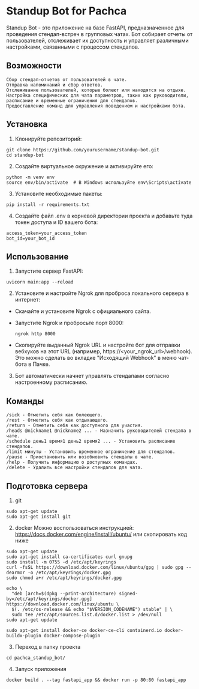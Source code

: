# Standup Bot for Pachca

Standup Bot - это приложение на базе FastAPI, предназначенное для проведения стендап-встреч в групповых чатах. Бот собирает отчеты от пользователей, отслеживает их доступность и управляет различными настройками, связанными с процессом стендапов.

## Возможности

    Сбор стендап-отчетов от пользователей в чате.
    Отправка напоминаний и сбор ответов.
    Отслеживание пользователей, которые болеют или находятся на отдыхе.
    Настройка специфических для чата параметров, таких как руководители, расписание и временные ограничения для стендапов.
    Предоставление команд для управления поведением и настройками бота.

## Установка

 1. Клонируйте репозиторий:
 ```
git clone https://github.com/yourusername/standup-bot.git
cd standup-bot 
 ```

2. Создайте виртуальное окружение и активируйте его:

```
python -m venv env
source env/bin/activate  # В Windows используйте env\Scripts\activate
```

3. Установите необходимые пакеты:

```
pip install -r requirements.txt
```

4. Создайте файл .env в корневой директории проекта и добавьте туда токен доступа и ID вашего бота:
```
access_token=your_access_token
bot_id=your_bot_id
```
## Использование

1. Запустите сервер FastAPI:
```
uvicorn main:app --reload
```

2. Установите и настройте Ngrok для проброса локального сервера в интернет:

- Скачайте и установите Ngrok с официального сайта.

- Запустите Ngrok и пробросьте порт 8000:
    ```
    ngrok http 8000
    ```
- Скопируйте выданный Ngrok URL и настройте бот для отправки вебхуков на этот URL (например, https://<your_ngrok_url>/webhook). Это можно сделать во вкладке "Исходящий Webhook" в меню чат-бота в Пачке.

3. Бот автоматически начнет управлять стендапами согласно настроенному расписанию.

## Команды
```
/sick - Отметить себя как болеющего.
/rest - Отметить себя как отдыхающего.
/return - Отметить себя как доступного для участия.
/heads @nickname1 @nickname2 ... - Назначить руководителей стендапа в чате.
/schedule день1 время1 день2 время2 ... - Установить расписание стендапов.
/limit минуты - Установить временное ограничение для стендапов.
/pause - Приостановить или возобновить стендапы в чате.
/help - Получить информацию о доступных командах.
/delete - Удалить все настройки стендапов для чата.
```
## Подготовка сервера
1. git
```
sudo apt-get update
sudo apt-get install git
```

2. docker
Можно воспользоваться инструкцией: https://docs.docker.com/engine/install/ubuntu/
или скопировать код ниже
```
sudo apt-get update
sudo apt-get install ca-certificates curl gnupg
sudo install -m 0755 -d /etc/apt/keyrings
curl -fsSL https://download.docker.com/linux/ubuntu/gpg | sudo gpg --dearmor -o /etc/apt/keyrings/docker.gpg
sudo chmod a+r /etc/apt/keyrings/docker.gpg

echo \
  "deb [arch=$(dpkg --print-architecture) signed-by=/etc/apt/keyrings/docker.gpg] https://download.docker.com/linux/ubuntu \
  $(. /etc/os-release && echo "$VERSION_CODENAME") stable" | \
  sudo tee /etc/apt/sources.list.d/docker.list > /dev/null
sudo apt-get update

sudo apt-get install docker-ce docker-ce-cli containerd.io docker-buildx-plugin docker-compose-plugin
```
3. Переход в папку проекта
```
cd pachca_standup_bot/
``` 
4. Запуск приложения
```
docker build . --tag fastapi_app && docker run -p 80:80 fastapi_app
```
